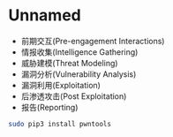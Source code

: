 # Unnamed

- 前期交互(Pre-engagement Interactions)
- 情报收集(Intelligence Gathering)
- 威胁建模(Threat Modeling)
- 漏洞分析(Vulnerability Analysis)
- 漏洞利用(Exploitation)
- 后渗透攻击(Post Exploitation)
- 报告(Reporting)

```sh
sudo pip3 install pwntools
```
